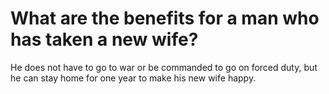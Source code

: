 # What are the benefits for a man who has taken a new wife?

He does not have to go to war or be commanded to go on forced duty, but he can stay home for one year to make his new wife happy.
